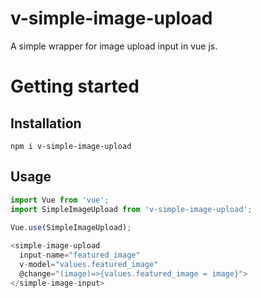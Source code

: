 # v-simple-image-upload
A simple wrapper for image upload input in vue js.


# Getting started

## Installation

```
npm i v-simple-image-upload
```

## Usage
```javascript
import Vue from 'vue';
import SimpleImageUpload from 'v-simple-image-upload';
 
Vue.use(SimpleImageUpload);

<simple-image-upload 
  input-name="featured_image" 
  v-model="values.featured_image" 
  @change="(image)=>{values.featured_image = image}">
</simple-image-input>
```
